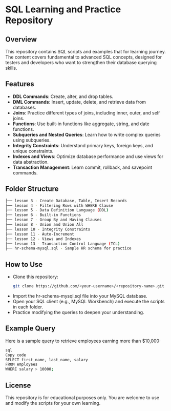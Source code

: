 # SQL Learning and Practice Repository

## Overview
This repository contains SQL scripts and examples that for learning journey. The content covers fundamental to advanced SQL concepts, designed for testers and developers who want to strengthen their database querying skills.

## Features
- **DDL Commands**: Create, alter, and drop tables.
- **DML Commands**: Insert, update, delete, and retrieve data from databases.
- **Joins**: Practice different types of joins, including inner, outer, and self joins.
- **Functions**: Use built-in functions like aggregate, string, and date functions.
- **Subqueries and Nested Queries**: Learn how to write complex queries using subqueries.
- **Integrity Constraints**: Understand primary keys, foreign keys, and unique constraints.
- **Indexes and Views**: Optimize database performance and use views for data abstraction.
- **Transaction Management**: Learn commit, rollback, and savepoint commands.

## Folder Structure
```bash
├── lesson 3 - Create Database, Table, Insert Records
├── lesson 4 - Filtering Rows with WHERE Clause
├── lesson 5 - Data Definition Language (DDL)
├── lesson 6 - Built-in Functions
├── lesson 7 - Group By and Having Clauses
├── lesson 8 - Union and Union All
├── lesson 10 - Integrity Constraints
├── lesson 11 - Auto-Increment
├── lesson 12 - Views and Indexes
├── lesson 13 - Transaction Control Language (TCL)
├── hr-schema-mysql.sql - Sample HR schema for practice
```

## How to Use
- Clone this repository:
   ```bash
   git clone https://github.com/<your-username>/<repository-name>.git
- Import the hr-schema-mysql.sql file into your MySQL database.
- Open your SQL client (e.g., MySQL Workbench) and execute the scripts in each folder.
- Practice modifying the queries to deepen your understanding.
  
## Example Query
Here is a sample query to retrieve employees earning more than $10,000:
```bash
sql
Copy code
SELECT first_name, last_name, salary
FROM employees
WHERE salary > 10000;
```
## License
This repository is for educational purposes only. You are welcome to use and modify the scripts for your own learning.
